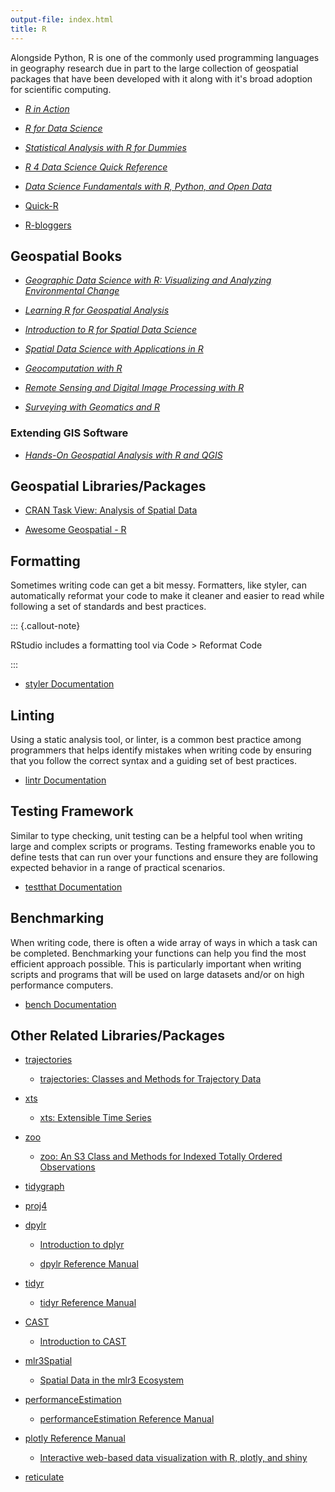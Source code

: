 ```yaml
---
output-file: index.html
title: R
---
```


Alongside Python, R is one of the commonly used programming languages in
geography research due in part to the large collection of geospatial packages
that have been developed with it along with it's broad adoption for scientific
computing.

- _[R in Action](https://go.exlibris.link/P6rJdt9g)_

- _[R for Data Science](https://go.exlibris.link/FW9jGNqj)_

- _[Statistical Analysis with R for Dummies](https://learning.oreilly.com/library/view/statistical-analysis-with/9781394263424/)_

- _[R 4 Data Science Quick Reference](https://go.exlibris.link/PLPKnlK4)_

- _[Data Science Fundamentals with R, Python, and Open Data](https://learning.oreilly.com/library/view/data-science-fundamentals/9781394213245/)_

- [Quick-R](https://www.statmethods.net/)

- [R-bloggers](https://www.r-bloggers.com/)

## Geospatial Books

- _[Geographic Data Science with R: Visualizing and Analyzing Environmental Change](https://doi.org/10.1201/9781003326199)_

- _[Learning R for Geospatial Analysis](https://go.exlibris.link/nMcRqq29)_

- _[Introduction to R for Spatial Data Science](https://rspatial.org/intr/index.html)_

- _[Spatial Data Science with Applications in R](https://r-spatial.org/book/)_

- _[Geocomputation with R](https://resolve.library.ubc.ca/cgi-bin/catsearch?bid=9737992)_

- _[Remote Sensing and Digital Image Processing with R](https://go.exlibris.link/JMr62B9N)_

- _[Surveying with Geomatics and R](https://go.exlibris.link/yzsrpMzv)_

### Extending GIS Software

- _[Hands-On Geospatial Analysis with R and QGIS](https://go.exlibris.link/c835FCNj)_

## Geospatial Libraries/Packages

- [CRAN Task View: Analysis of Spatial Data](https://cran.r-project.org/web/views/Spatial.html)

- [Awesome Geospatial - R](https://github.com/sacridini/Awesome-Geospatial#r)

## Formatting

Sometimes writing code can get a bit messy. Formatters, like styler, can
automatically reformat your code to make it cleaner and easier to read while
following a set of standards and best practices.

::: {.callout-note}

RStudio includes a formatting tool via Code \> Reformat Code

:::

- [styler Documentation](https://styler.r-lib.org/)

## Linting

Using a static analysis tool, or linter, is a common best practice among
programmers that helps identify mistakes when writing code by ensuring that you
follow the correct syntax and a guiding set of best practices.

- [lintr Documentation](https://lintr.r-lib.org/)

## Testing Framework

Similar to type checking, unit testing can be a helpful tool when writing large
and complex scripts or programs. Testing frameworks enable you to define tests
that can run over your functions and ensure they are following expected behavior
in a range of practical scenarios.

- [testthat Documentation](https://testthat.r-lib.org/)

## Benchmarking

When writing code, there is often a wide array of ways in which a task can be
completed. Benchmarking your functions can help you find the most efficient
approach possible. This is particularly important when writing scripts and
programs that will be used on large datasets and/or on high performance
computers.

- [bench Documentation](https://cran.r-project.org/web/packages/bench/bench.pdf)

## Other Related Libraries/Packages

- [trajectories](https://cran.r-project.org/web/packages/trajectories/trajectories.pdf)

  - [trajectories: Classes and Methods for Trajectory Data](https://cran.r-project.org/web/packages/trajectories/vignettes/article.pdf)

- [xts](https://cran.r-project.org/web/packages/xts/xts.pdf)

  - [xts: Extensible Time Series](https://cran.r-project.org/web/packages/xts/vignettes/xts.pdf)

- [zoo](https://cran.r-project.org/web/packages/zoo/zoo.pdf)

  - [zoo: An S3 Class and Methods for Indexed Totally Ordered Observations](https://cran.r-project.org/web/packages/zoo/vignettes/zoo.pdf)

- [tidygraph](https://cran.r-project.org/web/packages/tidygraph/tidygraph.pdf)

- [proj4](https://cran.r-project.org/web/packages/proj4/proj4.pdf)

- [dpylr](https://dplyr.tidyverse.org/)

  - [Introduction to dplyr](https://cran.r-project.org/web/packages/dplyr/vignettes/dplyr.html)

  - [dpylr Reference Manual](https://cran.r-project.org/web/packages/dplyr/dplyr.pdf)

- [tidyr](https://tidyr.tidyverse.org/)

  - [tidyr Reference Manual](https://cran.r-project.org/web/packages/tidyr/tidyr.pdf)

- [CAST](https://cran.r-project.org/web/packages/CAST/CAST.pdf)

  - [Introduction to CAST](https://hannameyer.github.io/CAST/articles/cast01-CAST-intro.html)

- [mlr3Spatial](https://cran.r-project.org/web/packages/mlr3spatial/mlr3spatial.pdf)

  - [Spatial Data in the mlr3 Ecosystem](https://mlr-org.com/gallery/technical/2023-02-27-land-cover-classification/)

- [performanceEstimation](https://github.com/ltorgo/performanceEstimation/blob/master/README.md)

  - [performanceEstimation Reference Manual](https://cran.r-project.org/web/packages/performanceEstimation/performanceEstimation.pdf)

- [plotly Reference Manual](https://plotly-r.com/)

  - [Interactive web-based data visualization with R, plotly, and shiny](https://plotly-r.com/)

- [reticulate](https://rstudio.github.io/reticulate/index.html)
